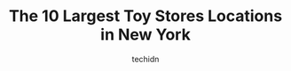 ---
layout: ampstory
image: https://i0.wp.com/paketmu.com/wp-content/uploads/2023/06/kidding-around-0-in-new-york-1686365186.jpeg?resize=640,853
author: techidn
featured: false
description: Explore the diverse Toy Store scene in New York, home to an incredible selection of 10 establishments catering to every taste. Whether youre in search of iconic favorites or undiscovered tr
title: The 10 Largest Toy Stores Locations in New York
cover:
   title: The 10 Largest Toy Stores Locations in New York
   subtitle: RICKPATE
   background: https://paketmu.com/wp-content/uploads/2023/06/kidding-around-0-in-new-york-1686365186.jpeg

pages: 
 - layout: thirds
   top: <h1>#1 Disney Store</h1>
   bottom: "<p>This location is really catered to children. Very little in the way of adult sizes or things that would appeal to adults. Most of the products are for animated movies. Th</p>"
   background: https://paketmu.com/wp-content/uploads/2023/06/kidding-around-1-in-new-york-1686365187.jpeg
   backgroundblur: true
 - layout: thirds
   top: <h1>#2 The LEGO® Store Fifth Avenue</h1>
   bottom: "<p>A dream come true! This is the absolute coolest LEGO Store I have ever been to!! The building is so unique and the staff is so friendly! They have two floors full of anyt</p>"
   background: https://paketmu.com/wp-content/uploads/2023/06/kidding-around-2-in-new-york-1686365188.jpeg
   cta:
      link: https://paketmu.com/the-10-largest-toy-stores-locations-in-new-york/
      text: The 10 Largest Toy Stores Locations in New York
 - layout: thirds
   top: <h1>#3 FAO Schwarz</h1>
   bottom: "<p>OMG, this store is like dream land. You can have fun on every corner in this three floor store. Employees are everywhere showing customers all the fun games and toys they</p>"
   background: https://paketmu.com/wp-content/uploads/2023/06/kidding-around-3-in-new-york-1686365188.jpeg
   cta:
      link: https://paketmu.com/the-10-largest-toy-stores-locations-in-new-york/
      text: The 10 Largest Toy Stores Locations in New York
 - layout: thirds
   top: <h1>#4 The LEGO® Store Flatiron District</h1>
   bottom: "<p>200 5th Ave, New York, NY 10010, United States</p>"
   background: https://images.unsplash.com/photo-1541356665065-22676f35dd40?ixlib=rb-4.0.3&ixid=MnwxMjA3fDB8MHxwaG90by1wYWdlfHx8fGVufDB8fHx8&auto=format&fit=crop&w=640&h=853&q=80
   cta:
      link: https://paketmu.com/the-10-largest-toy-stores-locations-in-new-york/
      text: The 10 Largest Toy Stores Locations in New York
 - layout: thirds
   top: <h1>#5 CAMP, A Family Experience Store</h1>
   bottom: "<p>110 5th Ave, New York, NY 10011, United States</p>"
   background: https://images.unsplash.com/photo-1527066579998-dbbae57f45ce?ixlib=rb-4.0.3&ixid=MnwxMjA3fDB8MHxwaG90by1wYWdlfHx8fGVufDB8fHx8&auto=format&fit=crop&w=640&h=853&q=80
   cta:
      link: https://paketmu.com/the-10-largest-toy-stores-locations-in-new-york/
      text: The 10 Largest Toy Stores Locations in New York
 - layout: thirds
   top: <h1>#6 Kidding Around</h1>
   bottom: "<p>60 W 15th St, New York, NY 10011, United States</p>"
   background: https://images.unsplash.com/photo-1574169208507-84376144848b?ixlib=rb-4.0.3&ixid=MnwxMjA3fDB8MHxwaG90by1wYWdlfHx8fGVufDB8fHx8&auto=format&fit=crop&w=640&h=853&q=80
   cta:
      link: https://paketmu.com/the-10-largest-toy-stores-locations-in-new-york/
      text: The 10 Largest Toy Stores Locations in New York
 - layout: thirds
   top: <h1>#7 Mary Arnold Toys</h1>
   bottom: "<p>1178 Lexington Ave, New York, NY 10028, United States</p>"
   background: https://images.unsplash.com/photo-1580610447943-1bfbef5efe07?ixlib=rb-4.0.3&ixid=MnwxMjA3fDB8MHxwaG90by1wYWdlfHx8fGVufDB8fHx8&auto=format&fit=crop&w=640&h=853&q=80
   cta:
      link: https://paketmu.com/the-10-largest-toy-stores-locations-in-new-york/
      text: The 10 Largest Toy Stores Locations in New York
 - layout: thirds
   middle: Continue reading...
   background: https://images.unsplash.com/photo-1632260260864-caf7fde5ec36?ixlib=rb-4.0.3&ixid=MnwxMjA3fDB8MHxwaG90by1wYWdlfHx8fGVufDB8fHx8&auto=format&fit=crop&w=640&h=853&q=80
   cta:
      link: https://paketmu.com/the-10-largest-toy-stores-locations-in-new-york/
      text: The 10 Largest Toy Stores Locations in New York
      
---